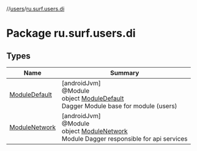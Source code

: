 //[users](../../index.md)/[ru.surf.users.di](index.md)

# Package ru.surf.users.di

## Types

| Name | Summary |
|---|---|
| [ModuleDefault](-module-default/index.md) | [androidJvm]<br>@Module<br>object [ModuleDefault](-module-default/index.md)<br>Dagger Module base for module (users) |
| [ModuleNetwork](-module-network/index.md) | [androidJvm]<br>@Module<br>object [ModuleNetwork](-module-network/index.md)<br>Module Dagger responsible for api services |
